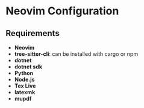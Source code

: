# Neovim Configuration
## Requirements

- **Neovim**
- **tree-sitter-cli**: can be installed with cargo or npm 
- **dotnet**
- **dotnet sdk**
- **Python**
- **Node.js**
- **Tex Live**
- **latexmk**
- **mupdf**
